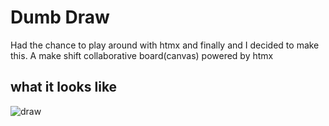 # Dumb Draw

Had the chance to play around with htmx and finally and I decided to make this.
A make shift collaborative board(canvas) powered by htmx

## what it looks like 

![draw](hhttps://res.cloudinary.com/alero/image/upload/v1707421255/hfuiryukc9jksxzdh3hu.png)
